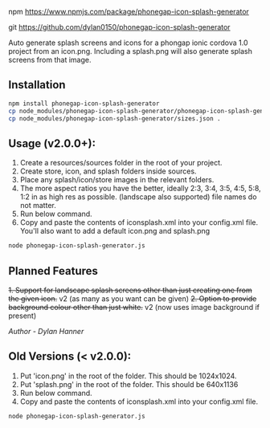 npm https://www.npmjs.com/package/phonegap-icon-splash-generator

git https://github.com/dylan0150/phonegap-icon-splash-generator

Auto generate splash screens and icons for a phongap ionic cordova 1.0 project from an icon.png. Including a splash.png will also generate splash screens from that image.

## Installation

```sh
npm install phonegap-icon-splash-generator
cp node_modules/phonegap-icon-splash-generator/phonegap-icon-splash-generator.js .
cp node_modules/phonegap-icon-splash-generator/sizes.json .
```


## Usage (v2.0.0+):

1. Create a resources/sources folder in the root of your project.
2. Create store, icon, and splash folders inside sources.
3. Place any splash/icon/store images in the relevant folders.
4. The more aspect ratios you have the better, ideally 2:3, 3:4, 3:5, 4:5, 5:8, 1:2 in as high res as possible. (landscape also supported) file names do not matter.
5. Run below command.
6. Copy and paste the contents of iconsplash.xml into your config.xml file. You'll also want to add a default icon.png and splash.png

```sh
node phonegap-icon-splash-generator.js
```


## Planned Features

~~1. Support for landscape splash screens other than just creating one from the given icon.~~ v2 (as many as you want can be given)
~~2. Option to provide background colour other than just white.~~ v2 (now uses image background if present)

*Author - Dylan Hanner*


## Old Versions (< v2.0.0):

1. Put 'icon.png' in the root of the folder. This should be 1024x1024.
2. Put 'splash.png' in the root of the folder. This should be 640x1136
3. Run below command.
4. Copy and paste the contents of iconsplash.xml into your config.xml file.

```sh
node phonegap-icon-splash-generator.js
```